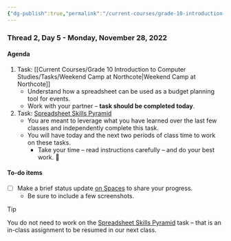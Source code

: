 ```yaml
---
{"dg-publish":true,"permalink":"/current-courses/grade-10-introduction-to-computer-studies/section-2/thread-2/day-5/","dgHomeLink":false}
---
```


### Thread 2, Day 5 - Monday, November 28, 2022
#### Agenda

1. Task: [[Current Courses/Grade 10 Introduction to Computer Studies/Tasks/Weekend Camp at Northcote|Weekend Camp at Northcote]]
	- Understand how a spreadsheet can be used as a budget planning tool for events.
	- Work with your partner – **task should be completed today**.
2. Task: [Spreadsheet Skills Pyramid](https://drive.google.com/file/d/1P0X1kL2TFCbPz-MDcHjmH3G-xiiCZjFr/view?usp=share_link)
	- You are meant to leverage what you have learned over the last few classes and independently complete this task.
	- You will have today and the next two periods of class time to work on these tasks.
		- Take your time – read instructions carefully – and do your best work. 🚀

#### To-do items
- [ ] Make a brief status update [on Spaces](https://ca.spacesedu.com/) to share your progress.
	- Be sure to include a few screenshots.

> [!TIP]
> You do not need to work on the [Spreadsheet Skills Pyramid](https://drive.google.com/file/d/1P0X1kL2TFCbPz-MDcHjmH3G-xiiCZjFr/view?usp=share_link) task – that is an in-class assignment to be resumed in our next class.